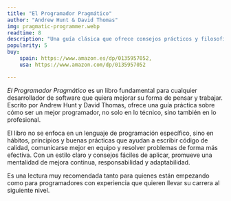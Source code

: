 ```yaml
---
title: "El Programador Pragmático"
author: "Andrew Hunt & David Thomas"
img: pragmatic-programmer.webp
readtime: 8
description: "Una guía clásica que ofrece consejos prácticos y filosofías para desarrolladores que quieren perfeccionar su oficio y escribir mejor código."
popularity: 5
buy: 
    spain: https://www.amazon.es/dp/0135957052,
    usa: https://www.amazon.com/dp/0135957052

---
```


*El Programador Pragmático* es un libro fundamental para cualquier desarrollador de software que quiera mejorar su forma de pensar y trabajar. Escrito por Andrew Hunt y David Thomas, ofrece una guía práctica sobre cómo ser un mejor programador, no solo en lo técnico, sino también en lo profesional.

El libro no se enfoca en un lenguaje de programación específico, sino en hábitos, principios y buenas prácticas que ayudan a escribir código de calidad, comunicarse mejor en equipo y resolver problemas de forma más efectiva. Con un estilo claro y consejos fáciles de aplicar, promueve una mentalidad de mejora continua, responsabilidad y adaptabilidad.

Es una lectura muy recomendada tanto para quienes están empezando como para programadores con experiencia que quieren llevar su carrera al siguiente nivel.